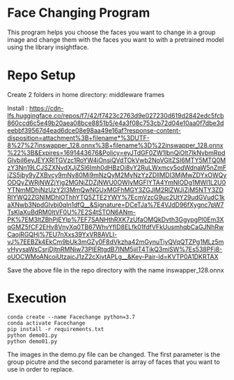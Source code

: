 # Face Changing Program

This program helps you choose the faces you want to change in a group image and change them with the faces you want to with a pretrained model using the library insightface.

# Repo Setup

Create 2 folders in home directory:
middleware
frames

Install : https://cdn-lfs.huggingface.co/repos/f7/42/f7423c2763d9e027230d619d2842edc5fcb860ccd6c5e49b20aea08bce8851b5/e4a3f08c753cb72d04e10aa0f7dbe3deebbf39567d4ead6dce08e98aa49e16af?response-content-disposition=attachment%3B+filename*%3DUTF-8%27%27inswapper_128.onnx%3B+filename%3D%22inswapper_128.onnx%22%3B&Expires=1691443676&Policy=eyJTdGF0ZW1lbnQiOlt7IkNvbmRpdGlvbiI6eyJEYXRlTGVzc1RoYW4iOnsiQVdTOkVwb2NoVGltZSI6MTY5MTQ0MzY3Nn19LCJSZXNvdXJjZSI6Imh0dHBzOi8vY2RuLWxmcy5odWdnaW5nZmFjZS5jby9yZXBvcy9mNy80Mi9mNzQyM2MyNzYzZDllMDI3MjMwZDYxOWQyODQyZWRjNWZjYjg2MGNjZDZjNWU0OWIyMGFlYTA4YmNlODg1MWI1L2U0YTNmMDhjNzUzY2I3MmQwNGUxMGFhMGY3ZGJlM2RlZWJiZjM5NTY3ZDRlYWQ2ZGNlMDhlOThhYTQ5ZTE2YWY%7EcmVzcG9uc2UtY29udGVudC1kaXNwb3NpdGlvbj0qIn1dfQ__&Signature=DCeTJa%7E4VJdD96fXygnc7pW7TsKlaXuBdRM0ltVF0U%7E2S4tSTON6ANm-PK%7EM3ltZBhPjEYlp%7EF7SANHthRXK7zUfaOMQkDvth3GgypgPl0Em3XqGMZ5fCF2EHv8VnyXq0TB67WhvYflD8ELfk01fdfVFkUusmhqbCaGJNhRwCaojRGQHj%7EU7nXxs39YxVR8AVLl-vJ%7EEBZk4EkCm9bUk3mGZy0F8dVkzha42mGynuTiyQVqQTZPg1MLz5mvHyysaWsCsrjDjtnRMNiw73PIERtgdB7INM5jilT4TikQ3miSW%7Es538PFi8-oUOCWMoANcoiUtzajcJ1zZ2cXjvtAPLg__&Key-Pair-Id=KVTP0A1DKRTAX

Save the above file in the repo directory with the name inswapper_128.onnx

# Execution

```
conda create --name Facechange python=3.7
conda activate Facechange
pip install -r requirements.txt
python demo01.py
python demo01.py
```

The images in the demo.py file can be changed. The first parameter is the group picutre and the second parameter is array of faces that you want to use in order to replace.
